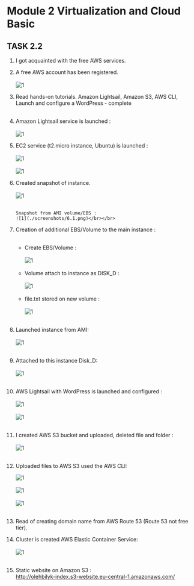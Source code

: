 # Module 2 Virtualization and Cloud Basic

## TASK 2.2

1.  I got acquainted with the free AWS services.
2.  A free AWS account has been registered.</br></br>
    ![1](./screenshots/1.png)</br>

3.  Read hands-on tutorials. Amazon Lightsail, Amazon S3, AWS CLI, Launch and configure a WordPress - complete</br></br>

4.  Amazon Lightsail service is launched :</br></br>
    ![1](./screenshots/4.png)</br>

5.  EC2 service (t2.micro instance, Ubuntu) is launched :</br></br>
    ![1](./screenshots/5.png)</br></br>
    ![1](./screenshots/5.1.png)</br>

6.  Created snapshot of instance.</br></br>
    ![1](./screenshots/6.png)</br></br>

        Snapshot from AMI volume/EBS :
        ![1](./screenshots/6.1.png)</br></br>

7.  Creation of additional EBS/Volume to the main instance :</br></br>

    - Create EBS/Volume :</br></br>
      ![1](./screenshots/7.png)</br></br>
    - Volume attach to instance as DISK_D :</br></br>
      ![1](./screenshots/7.1.png)</br></br>
    - file.txt stored on new volume :</br></br>
      ![1](./screenshots/7.2.png)</br></br>

8.  Launched instance from AMI:</br></br>
    ![1](./screenshots/8.png)</br></br>

9.  Attached to this instance Disk_D:</br></br>
    ![1](./screenshots/9.png)</br></br>

10. AWS Lightsail with WordPress is launched and configured :</br></br>
    ![1](./screenshots/4.png)</br></br>
    ![1](./screenshots/10.1.png)</br></br>

11. I created AWS S3 bucket and uploaded, deleted file and folder :</br></br>
    ![1](./screenshots/11.png)</br></br>

12. Uploaded files to AWS S3 used the AWS CLI:</br>

    ![1](./screenshots/12.png)</br></br>
    ![1](./screenshots/12.1.png)</br></br>
    ![1](./screenshots/12.3.png)</br></br>

13. Read of creating domain name from AWS Route 53 (Route 53 not free tier).
14. Cluster is created AWS Elastic Container Service:</br></br>
    ![1](./screenshots/14.png)</br></br>

15. Static website on Amazon S3 :</br>
    http://olehbilyk-index.s3-website.eu-central-1.amazonaws.com/
